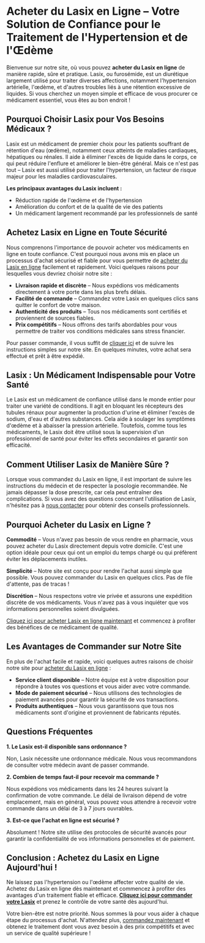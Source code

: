 # Acheter du Lasix en Ligne – Votre Solution de Confiance pour le Traitement de l'Hypertension et de l'Œdème

Bienvenue sur notre site, où vous pouvez **acheter du Lasix en ligne** de manière rapide, sûre et pratique. Lasix, ou furosémide, est un diurétique largement utilisé pour traiter diverses affections, notamment l'hypertension artérielle, l'œdème, et d'autres troubles liés à une rétention excessive de liquides. Si vous cherchez un moyen simple et efficace de vous procurer ce médicament essentiel, vous êtes au bon endroit !

## Pourquoi Choisir Lasix pour Vos Besoins Médicaux ?

Lasix est un médicament de premier choix pour les patients souffrant de rétention d'eau (œdème), notamment ceux atteints de maladies cardiaques, hépatiques ou rénales. Il aide à éliminer l'excès de liquide dans le corps, ce qui peut réduire l'enflure et améliorer le bien-être général. Mais ce n'est pas tout – Lasix est aussi utilisé pour traiter l'hypertension, un facteur de risque majeur pour les maladies cardiovasculaires.

**Les principaux avantages du Lasix incluent :**

- Réduction rapide de l'œdème et de l'hypertension
- Amélioration du confort et de la qualité de vie des patients
- Un médicament largement recommandé par les professionnels de santé

## Achetez Lasix en Ligne en Toute Sécurité

Nous comprenons l'importance de pouvoir acheter vos médicaments en ligne en toute confiance. C'est pourquoi nous avons mis en place un processus d'achat sécurisé et fiable pour vous permettre de [acheter du Lasix en ligne](https://tinyurl.com/buylasixbestprice) facilement et rapidement. Voici quelques raisons pour lesquelles vous devriez choisir notre site :

- **Livraison rapide et discrète** – Nous expédions vos médicaments directement à votre porte dans les plus brefs délais.
- **Facilité de commande** – Commandez votre Lasix en quelques clics sans quitter le confort de votre maison.
- **Authenticité des produits** – Tous nos médicaments sont certifiés et proviennent de sources fiables.
- **Prix compétitifs** – Nous offrons des tarifs abordables pour vous permettre de traiter vos conditions médicales sans stress financier.

Pour passer commande, il vous suffit de [cliquer ici](https://tinyurl.com/buylasixbestprice) et de suivre les instructions simples sur notre site. En quelques minutes, votre achat sera effectué et prêt à être expédié.

## Lasix : Un Médicament Indispensable pour Votre Santé

Le Lasix est un médicament de confiance utilisé dans le monde entier pour traiter une variété de conditions. Il agit en bloquant les récepteurs des tubules rénaux pour augmenter la production d'urine et éliminer l'excès de sodium, d'eau et d'autres substances. Cela aide à soulager les symptômes d'œdème et à abaisser la pression artérielle. Toutefois, comme tous les médicaments, le Lasix doit être utilisé sous la supervision d'un professionnel de santé pour éviter les effets secondaires et garantir son efficacité.

## Comment Utiliser Lasix de Manière Sûre ?

Lorsque vous commandez du Lasix en ligne, il est important de suivre les instructions du médecin et de respecter la posologie recommandée. Ne jamais dépasser la dose prescrite, car cela peut entraîner des complications. Si vous avez des questions concernant l'utilisation de Lasix, n'hésitez pas à [nous contacter](https://tinyurl.com/buylasixbestprice) pour obtenir des conseils professionnels.

## Pourquoi Acheter du Lasix en Ligne ?

**Commodité** – Vous n'avez pas besoin de vous rendre en pharmacie, vous pouvez acheter du Lasix directement depuis votre domicile. C'est une option idéale pour ceux qui ont un emploi du temps chargé ou qui préfèrent éviter les déplacements inutiles.

**Simplicité** – Notre site est conçu pour rendre l'achat aussi simple que possible. Vous pouvez commander du Lasix en quelques clics. Pas de file d'attente, pas de tracas !

**Discrétion** – Nous respectons votre vie privée et assurons une expédition discrète de vos médicaments. Vous n'avez pas à vous inquiéter que vos informations personnelles soient divulguées.

[Cliquez ici pour acheter Lasix en ligne maintenant](https://tinyurl.com/buylasixbestprice) et commencez à profiter des bénéfices de ce médicament de qualité.

## Les Avantages de Commander sur Notre Site

En plus de l'achat facile et rapide, voici quelques autres raisons de choisir notre site pour [acheter du Lasix en ligne](https://tinyurl.com/buylasixbestprice) :

- **Service client disponible** – Notre équipe est à votre disposition pour répondre à toutes vos questions et vous aider avec votre commande.
- **Mode de paiement sécurisé** – Nous utilisons des technologies de paiement avancées pour garantir la sécurité de vos transactions.
- **Produits authentiques** – Nous vous garantissons que tous nos médicaments sont d'origine et proviennent de fabricants réputés.

## Questions Fréquentes

**1. Le Lasix est-il disponible sans ordonnance ?**

Non, Lasix nécessite une ordonnance médicale. Nous vous recommandons de consulter votre médecin avant de passer commande.

**2. Combien de temps faut-il pour recevoir ma commande ?**

Nous expédions vos médicaments dans les 24 heures suivant la confirmation de votre commande. Le délai de livraison dépend de votre emplacement, mais en général, vous pouvez vous attendre à recevoir votre commande dans un délai de 3 à 7 jours ouvrables.

**3. Est-ce que l'achat en ligne est sécurisé ?**

Absolument ! Notre site utilise des protocoles de sécurité avancés pour garantir la confidentialité de vos informations personnelles et de paiement.

## Conclusion : Achetez du Lasix en Ligne Aujourd'hui !

Ne laissez pas l'hypertension ou l'œdème affecter votre qualité de vie. Achetez du Lasix en ligne dès maintenant et commencez à profiter des avantages d'un traitement fiable et efficace. **[Cliquez ici pour commander votre Lasix](https://tinyurl.com/buylasixbestprice)** et prenez le contrôle de votre santé dès aujourd'hui.

Votre bien-être est notre priorité. Nous sommes là pour vous aider à chaque étape du processus d'achat. N'attendez plus, [commandez maintenant](https://tinyurl.com/buylasixbestprice) et obtenez le traitement dont vous avez besoin à des prix compétitifs et avec un service de qualité supérieure !
